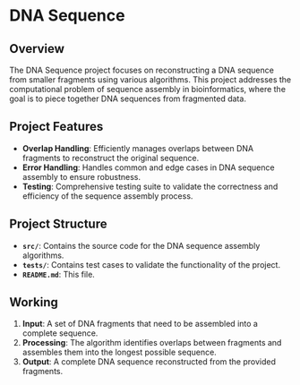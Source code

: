# DNA Sequence 

## Overview

The DNA Sequence project focuses on reconstructing a DNA sequence from smaller fragments using various algorithms. This project addresses the computational problem of sequence assembly in bioinformatics, where the goal is to piece together DNA sequences from fragmented data.

## Project Features

- **Overlap Handling**: Efficiently manages overlaps between DNA fragments to reconstruct the original sequence.
- **Error Handling**: Handles common and edge cases in DNA sequence assembly to ensure robustness.
- **Testing**: Comprehensive testing suite to validate the correctness and efficiency of the sequence assembly process.

## Project Structure

- **`src/`**: Contains the source code for the DNA sequence assembly algorithms.
- **`tests/`**: Contains test cases to validate the functionality of the project.
- **`README.md`**: This file.

## Working

1. **Input**: A set of DNA fragments that need to be assembled into a complete sequence.
2. **Processing**: The algorithm identifies overlaps between fragments and assembles them into the longest possible sequence.
3. **Output**: A complete DNA sequence reconstructed from the provided fragments.
